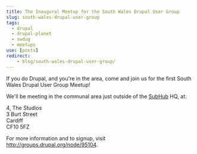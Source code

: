 ```yaml
---
title: The Inaugural Meetup for the South Wales Drupal User Group
slug: south-wales-drupal-user-group
tags:
  - drupal
  - drupal-planet
  - swdug
  - meetups
use: [posts]
redirect:
    - blog/south-wales-drupal-user-group/
---
```

If you do Drupal, and you're in the area, come and join us for the first South Wales Drupal User Group Meetup!

We'll be meeting in the communal area just outside of the [SubHub](http://www.subhub.com) HQ, at:

4, The Studios<br>
3 Burt Street<br>
Cardiff<br>
CF10 5FZ

For more information and to signup, visit <http://groups.drupal.org/node/95104>.
